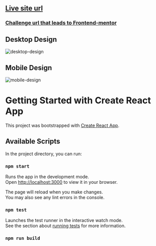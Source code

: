 ## [Live site url](https://chat-app-illustration-app.netlify.app/)



### [Challenge url that leads to Frontend-mentor](https://www.frontendmentor.io/challenges/chat-app-css-illustration-O5auMkFqY)
## Desktop Design
![desktop-design](https://user-images.githubusercontent.com/65924250/155317687-1e48f9cf-ec1f-49e5-89ad-786f023aea8b.jpg)
## Mobile Design
![mobile-design](https://user-images.githubusercontent.com/65924250/155317697-a9a20a31-c6a8-4ad3-82b9-5ebf43dea958.jpg)


# Getting Started with Create React App

This project was bootstrapped with [Create React App](https://github.com/facebook/create-react-app).

## Available Scripts

In the project directory, you can run:

### `npm start`

Runs the app in the development mode.\
Open [http://localhost:3000](http://localhost:3000) to view it in your browser.

The page will reload when you make changes.\
You may also see any lint errors in the console.

### `npm test`

Launches the test runner in the interactive watch mode.\
See the section about [running tests](https://facebook.github.io/create-react-app/docs/running-tests) for more information.

### `npm run build`


